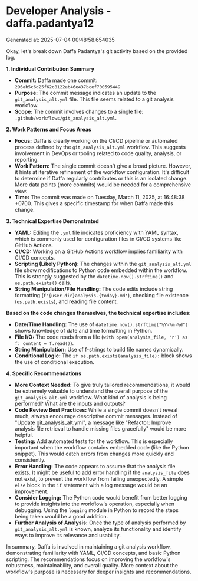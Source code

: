 # Developer Analysis - daffa.padantya12
Generated at: 2025-07-04 00:48:58.654035

Okay, let's break down Daffa Padantya's git activity based on the provided log.

**1. Individual Contribution Summary**

*   **Commit:**  Daffa made one commit: `296ab5c6d25f62c8122ab46e437bcef700595449`
*   **Purpose:** The commit message indicates an update to the `git_analysis_alt.yml` file.  This file seems related to a git analysis workflow.
*   **Scope:** The commit involves changes to a single file: `.github/workflows/git_analysis_alt.yml`.

**2. Work Patterns and Focus Areas**

*   **Focus:**  Daffa is clearly working on the CI/CD pipeline or automated process defined by the `git_analysis_alt.yml` workflow. This suggests involvement in DevOps or tooling related to code quality, analysis, or reporting.
*   **Work Pattern:** The single commit doesn't give a broad picture.  However, it hints at iterative refinement of the workflow configuration. It's difficult to determine if Daffa regularly contributes or this is an isolated change.  More data points (more commits) would be needed for a comprehensive view.
*   **Time:** The commit was made on Tuesday, March 11, 2025, at 16:48:38 +0700. This gives a specific timestamp for when Daffa made this change.

**3. Technical Expertise Demonstrated**

*   **YAML:** Editing the `.yml` file indicates proficiency with YAML syntax, which is commonly used for configuration files in CI/CD systems like GitHub Actions.
*   **CI/CD:** Working on a GitHub Actions workflow implies familiarity with CI/CD concepts.
*   **Scripting (Likely Python):** The changes within the `git_analysis_alt.yml` file show modifications to Python code embedded within the workflow. This is strongly suggested by the `datetime.now().strftime()` and `os.path.exists()` calls.
*   **String Manipulation/File Handling:**  The code edits include string formatting (`f'{user_dir}analysis-{today}.md'`), checking file existence (`os.path.exists`), and reading file content.

**Based on the code changes themselves, the technical expertise includes:**

*   **Date/Time Handling:**  The use of `datetime.now().strftime("%Y-%m-%d")` shows knowledge of date and time formatting in Python.
*   **File I/O:**  The code reads from a file (`with open(analysis_file, 'r') as f: content = f.read()`).
*   **String Manipulation:** Use of f-strings to build file names dynamically.
*   **Conditional Logic:** The `if os.path.exists(analysis_file):` block shows the use of conditional execution.

**4. Specific Recommendations**

*   **More Context Needed:**  To give truly tailored recommendations, it would be extremely valuable to understand the overall purpose of the `git_analysis_alt.yml` workflow.  What kind of analysis is being performed? What are the inputs and outputs?
*   **Code Review Best Practices:**  While a single commit doesn't reveal much, always encourage descriptive commit messages.  Instead of "Update git_analysis_alt.yml", a message like "Refactor: Improve analysis file retrieval to handle missing files gracefully" would be more helpful.
*   **Testing:** Add automated tests for the workflow. This is especially important when the workflow contains embedded code (like the Python snippet). This would catch errors from changes more quickly and consistently.
*   **Error Handling:** The code appears to assume that the analysis file exists. It might be useful to add error handling if the `analysis_file` does not exist, to prevent the workflow from failing unexpectedly. A simple `else` block in the `if` statement with a log message would be an improvement.
*   **Consider Logging:** The Python code would benefit from better logging to provide insights into the workflow's operation, especially when debugging. Using the `logging` module in Python to record the steps being taken would be a good addition.
*   **Further Analysis of Analysis:** Once the type of analysis performed by `git_analysis_alt.yml` is known, analyze its functionality and identify ways to improve its relevance and usability.

In summary, Daffa is involved in maintaining a git analysis workflow, demonstrating familiarity with YAML, CI/CD concepts, and basic Python scripting. The recommendations focus on improving the workflow's robustness, maintainability, and overall quality. More context about the workflow's purpose is necessary for deeper insights and recommendations.
